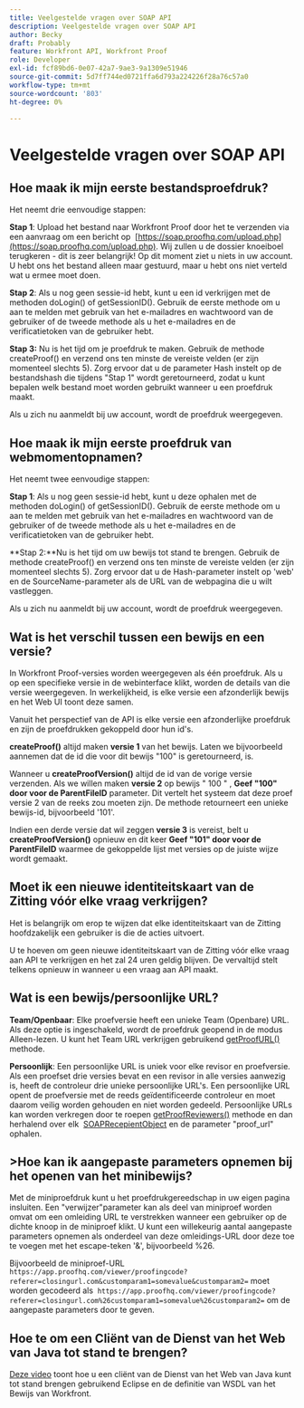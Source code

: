 ```yaml
---
title: Veelgestelde vragen over SOAP API
description: Veelgestelde vragen over SOAP API
author: Becky
draft: Probably
feature: Workfront API, Workfront Proof
role: Developer
exl-id: fcf89bd6-0e07-42a7-9ae3-9a1309e51946
source-git-commit: 5d7ff744ed0721ffa6d793a224226f28a76c57a0
workflow-type: tm+mt
source-wordcount: '803'
ht-degree: 0%

---
```


# Veelgestelde vragen over SOAP API

## Hoe maak ik mijn eerste bestandsproefdruk?

Het neemt drie eenvoudige stappen:

**Stap 1**: Upload het bestand naar Workfront Proof door het te verzenden via een aanvraag om een bericht op  [https://soap.proofhq.com/upload.php](https://soap.proofhq.com/upload.php). Wij zullen u de dossier knoeiboel terugkeren - dit is zeer belangrijk! Op dit moment ziet u niets in uw account. U hebt ons het bestand alleen maar gestuurd, maar u hebt ons niet verteld wat u ermee moet doen.

**Stap 2**: Als u nog geen sessie-id hebt, kunt u een id verkrijgen met de methoden doLogin() of getSessionID(). Gebruik de eerste methode om u aan te melden met gebruik van het e-mailadres en wachtwoord van de gebruiker of de tweede methode als u het e-mailadres en de verificatietoken van de gebruiker hebt.

**Stap 3:** Nu is het tijd om je proefdruk te maken. Gebruik de methode createProof() en verzend ons ten minste de vereiste velden (er zijn momenteel slechts 5). Zorg ervoor dat u de parameter Hash instelt op de bestandshash die tijdens &quot;Stap 1&quot; wordt geretourneerd, zodat u kunt bepalen welk bestand moet worden gebruikt wanneer u een proefdruk maakt.

Als u zich nu aanmeldt bij uw account, wordt de proefdruk weergegeven.

## Hoe maak ik mijn eerste proefdruk van webmomentopnamen?

Het neemt twee eenvoudige stappen:

**Stap 1**: Als u nog geen sessie-id hebt, kunt u deze ophalen met de methoden doLogin() of getSessionID(). Gebruik de eerste methode om u aan te melden met gebruik van het e-mailadres en wachtwoord van de gebruiker of de tweede methode als u het e-mailadres en de verificatietoken van de gebruiker hebt.

**Stap 2:**Nu is het tijd om uw bewijs tot stand te brengen. Gebruik de methode createProof() en verzend ons ten minste de vereiste velden (er zijn momenteel slechts 5). Zorg ervoor dat u de Hash-parameter instelt op &#39;web&#39; en de SourceName-parameter als de URL van de webpagina die u wilt vastleggen.

Als u zich nu aanmeldt bij uw account, wordt de proefdruk weergegeven.

## Wat is het verschil tussen een bewijs en een versie?

In Workfront Proof-versies worden weergegeven als één proefdruk. Als u op een specifieke versie in de webinterface klikt, worden de details van die versie weergegeven. In werkelijkheid, is elke versie een afzonderlijk bewijs en het Web UI toont deze samen.

Vanuit het perspectief van de API is elke versie een afzonderlijke proefdruk en zijn de proefdrukken gekoppeld door hun id&#39;s.

**createProof()** altijd maken **versie 1** van het bewijs. Laten we bijvoorbeeld aannemen dat de id die voor dit bewijs &quot;100&quot; is geretourneerd, is.

Wanneer u **createProofVersion()** altijd de id van de vorige versie verzenden. Als we willen maken **versie 2** op bewijs &quot; 100 &quot; , **Geef &quot;100&quot; door voor de ParentFileID** parameter. Dit vertelt het systeem dat deze proef versie 2 van de reeks zou moeten zijn. De methode retourneert een unieke bewijs-id, bijvoorbeeld &#39;101&#39;.

Indien een derde versie dat wil zeggen **versie 3** is vereist, belt u **createProofVersion()** opnieuw en dit keer **Geef &quot;101&quot; door voor de ParentFileID** waarmee de gekoppelde lijst met versies op de juiste wijze wordt gemaakt.

## Moet ik een nieuwe identiteitskaart van de Zitting vóór elke vraag verkrijgen?

Het is belangrijk om erop te wijzen dat elke identiteitskaart van de Zitting hoofdzakelijk een gebruiker is die de acties uitvoert. 

U te hoeven om geen nieuwe identiteitskaart van de Zitting vóór elke vraag aan API te verkrijgen en het zal 24 uren geldig blijven. De vervaltijd stelt telkens opnieuw in wanneer u een vraag aan API maakt.

## Wat is een bewijs/persoonlijke URL?

**Team/Openbaar**: Elke proefversie heeft een unieke Team (Openbare) URL. Als deze optie is ingeschakeld, wordt de proefdruk geopend in de modus Alleen-lezen. U kunt het Team URL verkrijgen gebruikend [getProofURL()](https://api.proofhq.com/home/proofs/getproofurl.html) methode.

**Persoonlijk**: Een persoonlijke URL is uniek voor elke revisor en proefversie. Als een proefset drie versies bevat en een revisor in alle versies aanwezig is, heeft de controleur drie unieke persoonlijke URL&#39;s. Een persoonlijke URL opent de proefversie met de reeds geïdentificeerde controleur en moet daarom veilig worden gehouden en niet worden gedeeld. Persoonlijke URLs kan worden verkregen door te roepen [getProofReviewers()](https://api.proofhq.com/home/proofs/getproofreviewers.html) methode en dan herhalend over elk  [SOAPRecepientObject](https://api.proofhq.com/home/objects/soaprecipientobject.html) en de parameter &quot;proof_url&quot; ophalen.

## >Hoe kan ik aangepaste parameters opnemen bij het openen van het minibewijs?

Met de miniproefdruk kunt u het proefdrukgereedschap in uw eigen pagina insluiten. Een &quot;verwijzer&quot;parameter kan als deel van miniproef worden omvat om een omleiding URL te verstrekken wanneer een gebruiker op de dichte knoop in de miniproef klikt. U kunt een willekeurig aantal aangepaste parameters opnemen als onderdeel van deze omleidings-URL door deze toe te voegen met het escape-teken &#39;&amp;&#39;, bijvoorbeeld %26.

Bijvoorbeeld de miniproef-URL
`https://app.proofhq.com/viewer/proofingcode?referer=closingurl.com&customparam1=somevalue&customparam2=` moet worden gecodeerd als 
`https://app.proofhq.com/viewer/proofingcode?referer=closingurl.com%26customparam1=somevalue%26customparam2=` om de aangepaste parameters door te geven.

## Hoe te om een Cliënt van de Dienst van het Web van Java tot stand te brengen?

[Deze video](https://screencast.com/t/xsSNrqs5b) toont hoe u een cliënt van de Dienst van het Web van Java kunt tot stand brengen gebruikend Eclipse en de definitie van WSDL van het Bewijs van Workfront.

